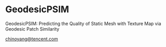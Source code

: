 # GeodesicPSIM
GeodesicPSIM: Predicting the Quality of Static Mesh with Texture Map via Geodesic Patch Similarity

chinoyang@tencent.com
